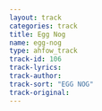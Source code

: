 ```yaml
---
layout: track
categories: track
title: Egg Nog
name: egg-nog
type: ahfow_track
track-id: 106
track-lyrics: 
track-author: 
track-sort: "EGG NOG"
track-original: 
---
```

